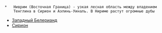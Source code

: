     *   Ниврим (Восточная Граница) - узкая лесная область между впадением
        Тенглина в Сирион и Аэлинь-Уиналь. В Нириме растут огромные дубы


*   [Западный Белерианд](Западный%20Белерианд.md)
*   [Сирион](Реки/Сирион.md)

